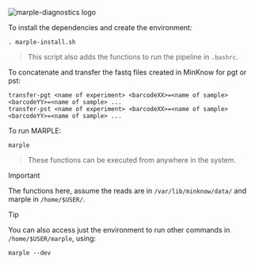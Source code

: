 ![marple-diagnostics logo](https://marple-diagnostics.org/wp-content/uploads/2022/07/MARPLE-logo-1024x364.png)

To install the dependencies and create the environment:
```
. marple-install.sh
```
> This script also adds the functions to run the pipeline in `.bashrc`.

To concatenate and transfer the fastq files created in MinKnow for pgt or pst:
```
transfer-pgt <name of experiment> <barcodeXX>=<name of sample> <barcodeYY>=<name of sample> ...
transfer-pst <name of experiment> <barcodeXX>=<name of sample> <barcodeYY>=<name of sample> ...
```
To run MARPLE:
```
marple
```
> These functions can be executed from anywhere in the system.

> [!IMPORTANT]
> The functions here, assume the reads are in `/var/lib/minknow/data/` and marple in `/home/$USER/`.

> [!TIP]
> You can also access just the environment to run other commands in `/home/$USER/marple`, using:
> ```
> marple --dev
> ```
